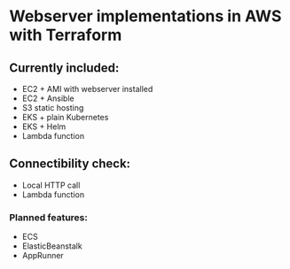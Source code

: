 # Webserver implementations in AWS with Terraform
## Currently included:
- EC2 + AMI with webserver installed 
- EC2 + Ansible
- S3 static hosting
- EKS + plain Kubernetes
- EKS + Helm
- Lambda function
## Connectibility check:
- Local HTTP call
- Lambda function
### Planned features:
- ECS
- ElasticBeanstalk
- AppRunner
